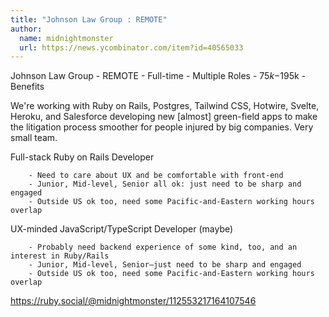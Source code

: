 ```yaml
---
title: "Johnson Law Group : REMOTE"
author:
  name: midnightmonster
  url: https://news.ycombinator.com/item?id=40565033
---
```

Johnson Law Group - REMOTE - Full-time - Multiple Roles - $75k-$195k - Benefits

We&#x27;re working with Ruby on Rails, Postgres, Tailwind CSS, Hotwire, Svelte, Heroku, and Salesforce developing new [almost] green-field apps to make the litigation process smoother for people injured by big companies. Very small team.

Full-stack Ruby on Rails Developer

<pre><code>    - Need to care about UX and be comfortable with front-end
    - Junior, Mid-level, Senior all ok: just need to be sharp and engaged
    - Outside US ok too, need some Pacific-and-Eastern working hours overlap
</code></pre>
UX-minded JavaScript&#x2F;TypeScript Developer (maybe)

<pre><code>    - Probably need backend experience of some kind, too, and an interest in Ruby&#x2F;Rails
    - Junior, Mid-level, Senior—just need to be sharp and engaged
    - Outside US ok too, need some Pacific-and-Eastern working hours overlap
</code></pre>
<a href="https:&#x2F;&#x2F;ruby.social&#x2F;@midnightmonster&#x2F;112553217164107546" rel="nofollow">https:&#x2F;&#x2F;ruby.social&#x2F;@midnightmonster&#x2F;112553217164107546</a>
